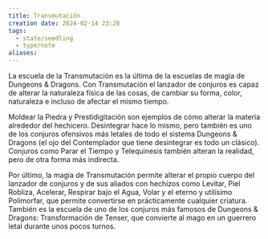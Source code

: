 ```yaml
---
title: Transmutación
creation date: 2024-02-14 23:28
tags:
  - state/seedling
  - type/note
aliases:
---
```

La escuela de la Transmutación es la última de la escuelas de magia de Dungeons & Dragons. Con Transmutación el lanzador de conjuros es capaz de alterar la naturaleza física de las cosas, de cambiar su forma, color, naturaleza e incluso de afectar el mismo tiempo.  
  
Moldear la Piedra y Prestidigitación son ejemplos de cómo alterar la materia alrededor del hechicero. Desintegrar hace lo mismo, pero también es uno de los conjuros ofensivos más letales de todo el sistema Dungeons & Dragons (el ojo del Contemplador que tiene desintegrar es todo un clásico). Conjuros como Parar el Tiempo y Telequinesis también alteran la realidad, pero de otra forma más indirecta.  
  
Por último, la magia de Transmutación permite alterar el propio cuerpo del lanzador de conjuros y de sus aliados con hechizos como Levitar, Piel Robliza, Acelerar, Respirar bajo el Agua, Volar y el eterno y utilísimo Polimorfar, que permite convertirse en prácticamente cualquier criatura. También es la escuela de uno de los conjuros más famosos de Dungeons & Dragons: Transformación de Tenser, que convierte al mago en un guerrero letal durante unos pocos turnos.